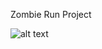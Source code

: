 Zombie Run Project

![alt text](https://challengepost-s3-challengepost.netdna-ssl.com/photos/production/software_photos/000/610/580/datas/gallery.jpg)

